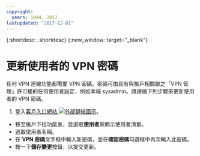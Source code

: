 ```yaml
---
copyright:
  years: 1994, 2017
lastupdated: "2017-12-01"
---
```


{:shortdesc: .shortdesc}
{:new_window: target="_blank"}

# 更新使用者的 VPN 密碼

任何 VPN 連線功能都需要 VPN 密碼。密碼可由具有與帳戶相關聯之「VPN 管理」許可權的任何使用者設定，例如本端 sysadmin。請遵循下列步驟來更新使用者的 VPN 密碼。

1. 登入[客戶入口網站 ![外部鏈結圖示](../../icons/launch-glyph.svg "外部鏈結圖示")](https://control.softlayer.com/)。
* 移至帳戶下拉功能表，並選取**使用者**來顯示使用者清單。
* 選取使用者名稱。
* 在 **VPN 密碼**文字框中輸入新密碼，並在**確認密碼**勾選框中再次輸入此密碼。
* 按一下**儲存變更**按鈕，以提交更新。
